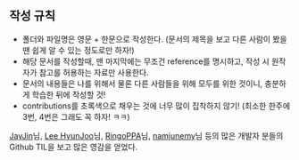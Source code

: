 ## 작성 규칙

* 폴더와 파일명은 영문 + 한문으로 작성한다. (문서의 제목을 보고 다른 사람이 봤을땐 쉽게 알 수 있는 정도로만 하자!)
* 해당 문서를 작성할때, 맨 마지막에는 무조건 reference를 명시하고, 작성 시 원작자가 참고를 허용하는 자료만 사용한다.
* 문서의 내용들은 나를 위해서 물론 다른 사람들을 위해 모두를 위한 것이니, 충분하게 학습한 뒤에 작성할 것!
* contributions를 초록색으로 채우는 것에 너무 많이 집착하지 않기! (최소한 한주에 3번, 4번은 그래도 꼭 하자! ㅋㅋ)

[JayJin](https://github.com/milooy)님, [Lee HyunJoo](https://wayhome25.github.io/)님, [RingoPPA](https://github.com/ksu3101)님, [namjunemy](https://github.com/namjunemy)님 등의 많은 개발자 분들의 Github TIL을 보고 많은 영감을 얻었다.
